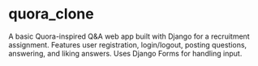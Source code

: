# quora_clone
A basic Quora-inspired Q&amp;A web app built with Django for a recruitment assignment. Features user registration, login/logout, posting questions, answering, and liking answers. Uses Django Forms for handling input.
